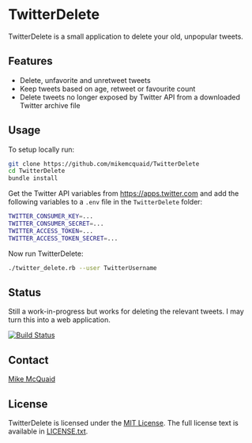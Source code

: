 # TwitterDelete
TwitterDelete is a small application to delete your old, unpopular tweets.

## Features
- Delete, unfavorite and unretweet tweets
- Keep tweets based on age, retweet or favourite count
- Delete tweets no longer exposed by Twitter API from a downloaded Twitter archive file

## Usage
To setup locally run:
```bash
git clone https://github.com/mikemcquaid/TwitterDelete
cd TwitterDelete
bundle install
```

Get the Twitter API variables from https://apps.twitter.com and add the following variables to a `.env` file in the `TwitterDelete` folder:
```bash
TWITTER_CONSUMER_KEY=...
TWITTER_CONSUMER_SECRET=...
TWITTER_ACCESS_TOKEN=...
TWITTER_ACCESS_TOKEN_SECRET=...
```

Now run TwitterDelete:
```bash
./twitter_delete.rb --user TwitterUsername
```

## Status
Still a work-in-progress but works for deleting the relevant tweets. I may turn this into a web application.

[![Build Status](https://travis-ci.org/mikemcquaid/TwitterDelete.svg?branch=master)](https://travis-ci.org/mikemcquaid/TwitterDelete)

## Contact
[Mike McQuaid](mailto:mike@mikemcquaid.com)

## License
TwitterDelete is licensed under the [MIT License](http://en.wikipedia.org/wiki/MIT_License).
The full license text is available in [LICENSE.txt](https://github.com/mikemcquaid/TwitterDelete/blob/master/LICENSE.txt).
